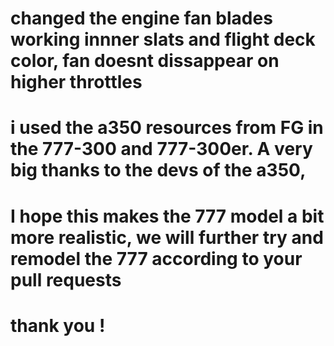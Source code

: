 # changed the engine fan blades working innner slats and flight deck color, fan doesnt dissappear on higher throttles 
# i used the a350 resources from FG  in the 777-300 and 777-300er. A very big thanks to the devs of the a350,
# I hope this makes the 777 model a bit more realistic, we will further try and remodel the 777 according to your pull requests
# thank you !


